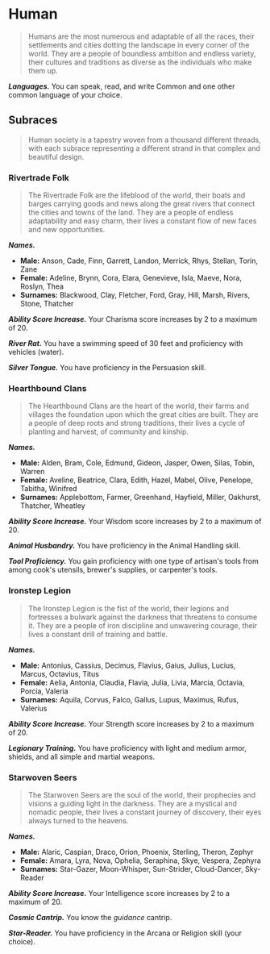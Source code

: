 # Human

> Humans are the most numerous and adaptable of all the races, their settlements and cities dotting the landscape in every corner of the world. They are a people of boundless ambition and endless variety, their cultures and traditions as diverse as the individuals who make them up.

***Languages.*** You can speak, read, and write Common and one other common language of your choice.

## Subraces

> Human society is a tapestry woven from a thousand different threads, with each subrace representing a different strand in that complex and beautiful design.

### Rivertrade Folk

> The Rivertrade Folk are the lifeblood of the world, their boats and barges carrying goods and news along the great rivers that connect the cities and towns of the land. They are a people of endless adaptability and easy charm, their lives a constant flow of new faces and new opportunities.

***Names.***
*   **Male:** Anson, Cade, Finn, Garrett, Landon, Merrick, Rhys, Stellan, Torin, Zane
*   **Female:** Adeline, Brynn, Cora, Elara, Genevieve, Isla, Maeve, Nora, Roslyn, Thea
*   **Surnames:** Blackwood, Clay, Fletcher, Ford, Gray, Hill, Marsh, Rivers, Stone, Thatcher

***Ability Score Increase.*** Your Charisma score increases by 2 to a maximum of 20.

***River Rat.*** You have a swimming speed of 30 feet and proficiency with vehicles (water).

***Silver Tongue.*** You have proficiency in the Persuasion skill.

### Hearthbound Clans

> The Hearthbound Clans are the heart of the world, their farms and villages the foundation upon which the great cities are built. They are a people of deep roots and strong traditions, their lives a cycle of planting and harvest, of community and kinship.

***Names.***
*   **Male:** Alden, Bram, Cole, Edmund, Gideon, Jasper, Owen, Silas, Tobin, Warren
*   **Female:** Aveline, Beatrice, Clara, Edith, Hazel, Mabel, Olive, Penelope, Tabitha, Winifred
*   **Surnames:** Applebottom, Farmer, Greenhand, Hayfield, Miller, Oakhurst, Thatcher, Wheatley

***Ability Score Increase.*** Your Wisdom score increases by 2 to a maximum of 20.

***Animal Husbandry.*** You have proficiency in the Animal Handling skill.

***Tool Proficiency.*** You gain proficiency with one type of artisan's tools from among cook's utensils, brewer's supplies, or carpenter's tools.

### Ironstep Legion

> The Ironstep Legion is the fist of the world, their legions and fortresses a bulwark against the darkness that threatens to consume it. They are a people of iron discipline and unwavering courage, their lives a constant drill of training and battle.

***Names.***
*   **Male:** Antonius, Cassius, Decimus, Flavius, Gaius, Julius, Lucius, Marcus, Octavius, Titus
*   **Female:** Aelia, Antonia, Claudia, Flavia, Julia, Livia, Marcia, Octavia, Porcia, Valeria
*   **Surnames:** Aquila, Corvus, Falco, Gallus, Lupus, Maximus, Rufus, Valerius

***Ability Score Increase.*** Your Strength score increases by 2 to a maximum of 20.

***Legionary Training.*** You have proficiency with light and medium armor, shields, and all simple and martial weapons.

### Starwoven Seers

> The Starwoven Seers are the soul of the world, their prophecies and visions a guiding light in the darkness. They are a mystical and nomadic people, their lives a constant journey of discovery, their eyes always turned to the heavens.

***Names.***
*   **Male:** Alaric, Caspian, Draco, Orion, Phoenix, Sterling, Theron, Zephyr
*   **Female:** Amara, Lyra, Nova, Ophelia, Seraphina, Skye, Vespera, Zephyra
*   **Surnames:** Star-Gazer, Moon-Whisper, Sun-Strider, Cloud-Dancer, Sky-Reader

***Ability Score Increase.*** Your Intelligence score increases by 2 to a maximum of 20.

***Cosmic Cantrip.*** You know the *guidance* cantrip.

***Star-Reader.*** You have proficiency in the Arcana or Religion skill (your choice).
